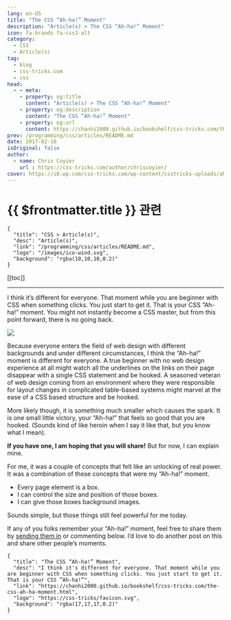 ```yaml
---
lang: en-US
title: "The CSS “Ah-ha!” Moment"
description: "Article(s) > The CSS “Ah-ha!” Moment"
icon: fa-brands fa-css3-alt
category:
  - CSS
  - Article(s)
tag:
  - blog
  - css-tricks.com
  - css
head:
  - - meta:
    - property: og:title
      content: "Article(s) > The CSS “Ah-ha!” Moment"
    - property: og:description
      content: "The CSS “Ah-ha!” Moment"
    - property: og:url
      content: https://chanhi2000.github.io/bookshelf/css-tricks.com/the-css-ah-ha-moment.html
prev: /programming/css/articles/README.md
date: 2017-02-10
isOriginal: false
author:
  - name: Chris Coyier
    url : https://css-tricks.com/author/chriscoyier/
cover: https://i0.wp.com/css-tricks.com/wp-content/csstricks-uploads/ah-ha-moment.jpg
---
```


# {{ $frontmatter.title }} 관련

```component VPCard
{
  "title": "CSS > Article(s)",
  "desc": "Article(s)",
  "link": "/programming/css/articles/README.md",
  "logo": "/images/ico-wind.svg",
  "background": "rgba(10,10,10,0.2)"
}
```

[[toc]]

---

<SiteInfo
  name="The CSS “Ah-ha!” Moment"
  desc="I think it's different for everyone. That moment while you are beginner with CSS when something clicks. You just start to get it. That is your CSS ”Ah-ha!”"
  url="https://css-tricks.com/the-css-ah-h”-moment"
  logo="https://css-tricks/favicon.svg"
  preview="https://i0.wp.com/css-tricks.com/wp-content/csstricks-uploads/ah-ha-moment.jpg"/>

I think it’s different for everyone. That moment while you are beginner with CSS when something clicks. You just start to get it. That is your CSS “Ah-ha!” moment. You might not instantly become a CSS master, but from this point forward, there is no going back.

![](https://i0.wp.com/css-tricks.com/wp-content/csstricks-uploads/ah-ha-moment.jpg?resize=570%2C175)

Because everyone enters the field of web design with different backgrounds and under different circumstances, I think the “Ah-ha!” moment is different for everyone. A true beginner with no web design experience at all might watch all the underlines on the links on their page disappear with a single CSS statement and be hooked. A seasoned veteran of web design coming from an environment where they were responsible for layout changes in complicated table-based systems might marvel at the ease of a CSS based structure and be hooked.

More likely though, it is something much smaller which causes the spark. It is one small little victory, your “Ah-ha!” that feels so good that you are hooked. (Sounds kind of like heroin when I say it like that, but you know what I mean).

**If you have one, I am hoping that you will share!** But for now, I can explain mine.

For me, it was a couple of concepts that felt like an unlocking of real power. It was a combination of these concepts that were my “Ah-ha!” moment.

- Every page element is a box.
- I can control the size and position of those boxes.
- I can give those boxes background images.

Sounds simple, but those things still feel powerful for me today.

If any of you folks remember your “Ah-ha!” moment, feel free to share them by [<VPIcon icon="iconfont icon-css-tricks"/>sending them in](https://css-tricks.com/contact/) or commenting below. I’d love to do another post on this and share other people’s moments.

<!-- TODO: add ARTICLE CARD -->
```component VPCard
{
  "title": "The CSS “Ah-ha!” Moment",
  "desc": "I think it's different for everyone. That moment while you are beginner with CSS when something clicks. You just start to get it. That is your CSS ”Ah-ha!”",
  "link": "https://chanhi2000.github.io/bookshelf/css-tricks.com/the-css-ah-ha-moment.html",
  "logo": "https://css-tricks/favicon.svg",
  "background": "rgba(17,17,17,0.2)"
}
```
